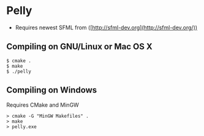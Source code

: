 Pelly
=============
* Requires newest SFML from ([http://sfml-dev.org](http://sfml-dev.org/))

Compiling on GNU/Linux or Mac OS X
-------------
```
$ cmake .
$ make
$ ./pelly
```

Compiling on Windows
-------------
Requires CMake and MinGW
```
> cmake -G "MinGW Makefiles" .
> make
> pelly.exe
```
